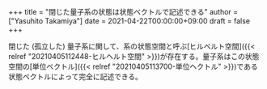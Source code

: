 +++
title = "閉じた量子系の状態は状態ベクトルで記述できる"
author = ["Yasuhito Takamiya"]
date = 2021-04-22T00:00:00+09:00
draft = false
+++

閉じた (孤立した) 量子系に関して、系の状態空間と呼ぶ[ヒルベルト空間]({{< relref "20210405112448-ヒルヘルト空間" >}})が存在する。量子系はこの状態空間の[単位ベクトル]({{< relref "20210405113700-単位ヘクトル" >}})である状態ベクトルによって完全に記述できる。
